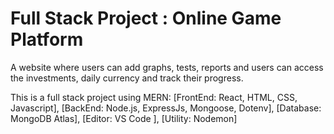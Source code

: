 # Full Stack Project : Online Game Platform

A website where users can add graphs, tests, reports and users
can access the investments, daily currency and track their progress.


This is a full stack project using MERN:
[FrontEnd: React, HTML, CSS, Javascript],
[BackEnd: Node.js, ExpressJs, Mongoose, Dotenv],
[Database: MongoDB Atlas],
[Editor: VS Code ],
[Utility: Nodemon]
